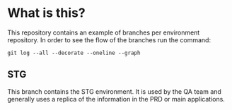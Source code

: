 # What is this? 

This repository contains an example of branches per environment repository.
In order to see the flow of the branches run the command:

```shell
git log --all --decorate --oneline --graph
```

## STG

This branch contains the STG environment. It is used by the QA team and generally uses a replica of the information in the PRD or main applications. 